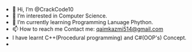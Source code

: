 - 👋 Hi, I’m @CrackCode10
- 👀 I’m interested in Computer Science.
- 🌱 I’m currently learning Programming Lanuage Phython.
- 📫 How to reach me Contact me: qaimkazmi514@gmail.com
- I have learnt C++(Procedural programming) and C#(OOP's) Concept.
- 
<!---
CrackCode10/CrackCode10 is a ✨ special ✨ repository because its `README.md` (this file) appears on your GitHub profile.
You can click the Preview link to take a look at your changes.
--->
